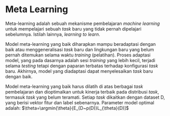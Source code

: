 # Meta Learning

Meta-learning adalah sebuah mekanisme pembelajaran *machine learning* untuk mempelajari sebuah *task* baru yang tidak pernah dipelajari sebelumnya. Istilah lainnya, *learning to learn*.

Model meta-learning yang baik diharapkan mampu beradaptasi dengan baik atau menggeneralisasi *task*  baru dan lingkungan baru yang belum pernah ditemukan selama waktu *training* (pelatihan). Proses adaptasi model, yang pada dasarnya adalah sesi *training* yang lebih kecil, terjadi selama *testing* tetapi dengan paparan terbatas terhadap konfigurasi *task* baru. Akhirnya, model yang diadaptasi dapat menyelesaikan *task* baru dengan baik.

Model meta-learning yang baik harus dilatih di atas berbagai *task* pembelajaran dan dioptimalkan untuk kinerja terbaik pada distribusi *task*, termasuk *task* yang belum teramati. Setiap *task* dikaitkan dengan dataset D, yang berisi vektor fitur dan label sebenarnya. Parameter model optimal adalah:
$\theta=\argmin{\theta}{E_{D~p(D)}L_{\theta}(D)]$
